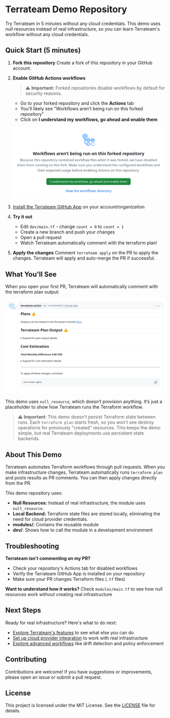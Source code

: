 # Terrateam Demo Repository

Try Terrateam in 5 minutes without any cloud credentials. This demo uses null resources instead of real infrastructure, so you can learn Terrateam's workflow without any cloud credentials.

## Quick Start (5 minutes)

1. **Fork this repository**
   Create a fork of this repository in your GitHub account.

2. **Enable GitHub Actions workflows**
   > ⚠️ **Important:** Forked repositories disable workflows by default for security reasons.
   
   - Go to your forked repository and click the **Actions** tab
   - You'll likely see "Workflows aren’t being run on this forked repository"
   - Click on **I understand my workflows, go ahead and enable them**
   
   ![Enable GitHub Actions workflows](./images/enable-workflows.png)

3. [Install the Terrateam GitHub App](https://github.com/apps/terrateam-action) on your account/organization

4. **Try it out**
   - Edit `dev/main.tf` - change `count = 0` to `count = 1`
   - Create a new branch and push your changes
   - Open a pull request
   - Watch Terrateam automatically comment with the terraform plan!

5. **Apply the changes**
   Comment `terrateam apply` on the PR to apply the changes. Terrateam will apply and auto-merge the PR if successful.

## What You'll See

When you open your first PR, Terrateam will automatically comment with the terraform plan output:

![Terrateam Plan](./images/terrateam-plan.png)

This demo uses `null_resource`, which doesn’t provision anything. It’s just a placeholder to show how Terrateam runs the Terraform workflow.

> ⚠️ **Important**: This demo doesn't persist Terraform state between runs. Each `terraform plan` starts fresh, so you won't see destroy operations for previously "created" resources. This keeps the demo simple, but real Terrateam deployments use persistent state backends.

## About This Demo

Terrateam automates Terraform workflows through pull requests. When you make infrastructure changes, Terrateam automatically runs `terraform plan` and posts results as PR comments. You can then apply changes directly from the PR.

This demo repository uses:
- **Null Resources:** Instead of real infrastructure, the module uses `null_resource`.
- **Local Backend:** Terraform state files are stored locally, eliminating the need for cloud provider credentials.
- **modules/**: Contains the reusable module 
- **dev/**: Shows how to call the module in a development environment

## Troubleshooting

**Terrateam isn't commenting on my PR?**
- Check your repository's Actions tab for disabled workflows
- Verify the Terrateam GitHub App is installed on your repository
- Make sure your PR changes Terraform files (`.tf` files)

**Want to understand how it works?** Check `modules/main.tf` to see how null resources work without creating real infrastructure

## Next Steps

Ready for real infrastructure? Here's what to do next:
- [Explore Terrateam's features](https://docs.terrateam.io/) to see what else you can do
- [Set up cloud provider integration](https://docs.terrateam.io/cloud-providers/) to work with real infrastructure
- [Explore advanced workflows](https://docs.terrateam.io/advanced-workflows) like drift detection and policy enforcement

## Contributing

Contributions are welcome! If you have suggestions or improvements, please open an issue or submit a pull request.

## License

This project is licensed under the MIT License. See the [LICENSE](LICENSE) file for details.
